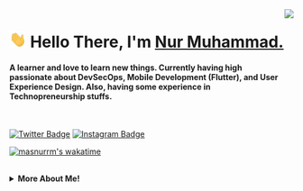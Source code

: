 
<img align="right" src="https://media.giphy.com/media/d31vTpVi1LAcDvdm/giphy.gif" height="160px" width="auto">

<h1 align="left">
    <img src="https://raw.githubusercontent.com/masnurrm/masnurrm/master/wave.gif" width="30px"> Hello There, I'm <a href="https://masnurrm.dev">Nur Muhammad.</a>
</h1>

<h4 align="left">A learner and love to learn new things. Currently having high passionate about <b>DevSecOps</b>, <b>Mobile Development (Flutter)</b>, and <b>User Experience Design</b>. Also, having some experience in <b>Technopreneurship</b> stuffs.</h4>

</br>

<a target="_blank" href="https://img.shields.io/badge/-nur%20muhammad-blue?style=for-the-badge&logo=Linkedin&logoColor=white&link=https://linkedin.com/in/nurmuhammad22/" alt="Linkedin Badge"></a>

<a target="_blank" href="https://twitter.com/masnurrm">
<img src="https://img.shields.io/badge/masnurrm-1ca0f1?style=for-the-badge&logo=twitter&logoColor=white&link=https://twitter.com/masnurrm" alt="Twitter Badge"></a>

<a target="_blank" href="https://instagram.com/masnurrm/">
<img src="https://img.shields.io/badge/-masnurrm-E1306C?style=for-the-badge&logo=Instagram&logoColor=white&link=https://instagram.com/masnurrm/" alt="Instagram Badge"></a>

[![masnurrm's wakatime](https://wakatime.com/badge/user/b70526ec-e794-4d52-83e7-a9d198a8be0f.svg)](https://wakatime.com/@b70526ec-e794-4d52-83e7-a9d198a8be0f)

</br>

<details>
    <summary>
        <strong>More About Me!</strong>
    </summary>

</br>

<p align = "center">
    <img src = "https://github-readme-stats.vercel.app/api?username=masnurrm&show_icons=true&theme=tokyonight&line_height=27">
    <img src = "https://github-readme-stats.vercel.app/api/top-langs/?username=masnurrm&langs_count=3&theme=tokyonight">
</p>

</br>

<img src="https://media.giphy.com/media/RhwkGhrlj3NVSOxWSN/giphy.gif" height="20"> I'm mostly active around the internet, so if you want to discuss or meet, feel free to schedule it on<a target="_blank" href="https://calendar.google.com/calendar/u/0?cid=c2FuZ21hc3RhaG5tQGdtYWlsLmNvbQ"><strong> my Google Calendar</strong></a>, I'll be happy to exchange our views on anything!</b>


</details>